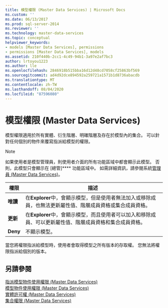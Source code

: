 ```yaml
---
title: 模型權限 (Master Data Services) | Microsoft Docs
ms.custom: ''
ms.date: 06/13/2017
ms.prod: sql-server-2014
ms.reviewer: ''
ms.technology: master-data-services
ms.topic: conceptual
helpviewer_keywords:
- models [Master Data Services], permissions
- permissions [Master Data Services], models
ms.assetid: 210f440b-2cc1-4c49-94b1-3a97e2af7bc3
author: lrtoyou1223
ms.author: lle
ms.openlocfilehash: 2846918b515bba16d12d48cd7058cf25863bf569
ms.sourcegitcommit: ad4d92dce894592a259721a1571b1d8736abacdb
ms.translationtype: MT
ms.contentlocale: zh-TW
ms.lasthandoff: 08/04/2020
ms.locfileid: "87596080"
---
```

# <a name="model-permissions-master-data-services"></a>模型權限 (Master Data Services)
  模型權限適用於所有實體、衍生階層、明確階層及存在於模型內的集合。 可以針對任何個別的物件來覆寫指派給模型的權限。  
  
> [!NOTE]  
>  如果使用者是模型管理員，則使用者介面的所有功能區域中都會顯示此模型。 否則，此模型只會顯示在 [總管]**** 功能區域中。 如需詳細資訊，請參閱系統[管理員 &#40;Master Data Services&#41;](administrators-master-data-services.md)。  
  
|權限|描述|  
|----------------|-----------------|  
|**唯讀**|在**Explorer**中，會顯示模型，但是使用者無法加入或移除成員，也無法更新屬性值、階層成員資格或集合成員資格。|  
|**更新**|在**Explorer**中，會顯示模型，而且使用者可以加入和移除成員、可以更新屬性值、階層成員資格和集合成員資格。|  
|**Deny**|不顯示模型。|  
  
 當您將權限指派給模型時，使用者會取得模型之所有版本的存取權。 您無法將權限指派給個別的版本。  
  
## <a name="see-also"></a>另請參閱  
 [指派模型物件使用權限 &#40;Master Data Services&#41;](../../2014/master-data-services/assign-model-object-permissions-master-data-services.md)   
 [模型物件使用權限 &#40;Master Data Services&#41;](../../2014/master-data-services/model-object-permissions-master-data-services.md)   
 [實體許可權 &#40;Master Data Services&#41;](../../2014/master-data-services/entity-permissions-master-data-services.md)   
 [集合權限 &#40;Master Data Services&#41;](../../2014/master-data-services/collection-permissions-master-data-services.md)  
  
  
